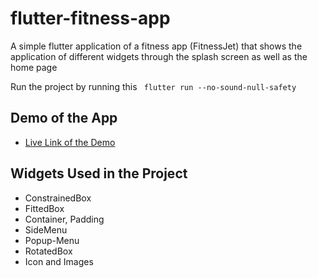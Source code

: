 # flutter-fitness-app
A simple flutter application of a fitness app (FitnessJet) that shows the  application of different widgets through the splash screen as well as the home page

Run the project by running this ` flutter run --no-sound-null-safety`

## Demo of the App
- [Live Link of the Demo]()

## Widgets Used in the Project
- ConstrainedBox
- FittedBox
- Container, Padding
- SideMenu
- Popup-Menu
- RotatedBox
- Icon and Images
